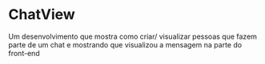 # ChatView
Um desenvolvimento que mostra como criar/ visualizar pessoas que fazem parte de um chat e mostrando que visualizou a mensagem na parte do front-end
